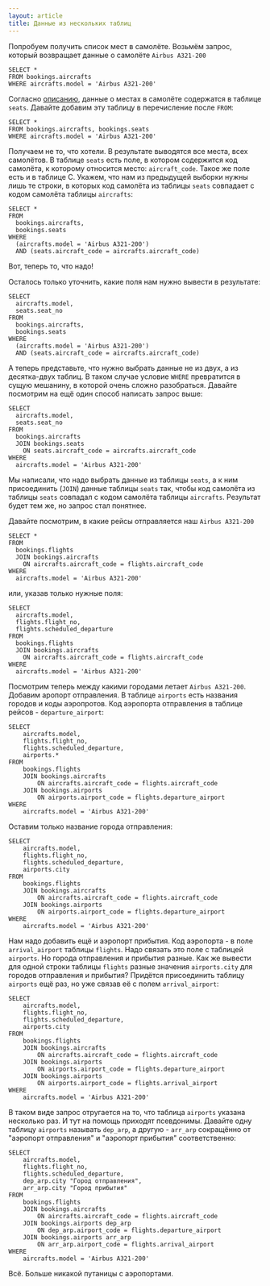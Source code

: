 ```yaml
---
layout: article
title: Данные из нескольких таблиц
---
```


Попробуем получить список мест в самолёте. Возьмём запрос, который возвращает данные о самолёте `Airbus A321-200`

    SELECT *
    FROM bookings.aircrafts
    WHERE aircrafts.model = 'Airbus A321-200'

Согласно [описанию](https://edu.postgrespro.ru/bookings.pdf), данные о местах в самолёте содержатся в таблице `seats`.
Давайте добавим эту таблицу в перечисление после `FROM`:

    SELECT *
    FROM bookings.aircrafts, bookings.seats
    WHERE aircrafts.model = 'Airbus A321-200'

Получаем не то, что хотели. В результате выводятся все места, всех самолётов. В таблице `seats` есть поле, в котором содержится код самолёта, к которому относится место: `aircraft_code`. Такое же поле есть и в таблице С. Укажем, что нам из предыдущей выборки нужны лишь те строки, в которых код самолёта из таблицы `seats` совпадает с кодом самолёта таблицы `aircrafts`:

    SELECT *
    FROM
      bookings.aircrafts,
      bookings.seats
    WHERE
      (aircrafts.model = 'Airbus A321-200')
      AND (seats.aircraft_code = aircrafts.aircraft_code)

Вот, теперь то, что надо!

Осталось только уточнить, какие поля нам нужно вывести в результате:

    SELECT
      aircrafts.model,
      seats.seat_no
    FROM
      bookings.aircrafts,
      bookings.seats
    WHERE
      (aircrafts.model = 'Airbus A321-200')
      AND (seats.aircraft_code = aircrafts.aircraft_code)

А теперь представьте, что нужно выбрать данные не из двух, а из десятка-двух таблиц. В таком случае условие `WHERE` превратится в сущую мешанину, в которой очень сложно разобраться. Давайте посмотрим на ещё один способ написать запрос выше:

    SELECT
      aircrafts.model,
      seats.seat_no
    FROM
      bookings.aircrafts
      JOIN bookings.seats
        ON seats.aircraft_code = aircrafts.aircraft_code
    WHERE
      aircrafts.model = 'Airbus A321-200'

Мы написали, что надо выбрать данные из таблицы `seats`, а к ним присоединить (`JOIN`) данные таблицы `seats` так, чтобы код самолёта из таблицы `seats` совпадал с кодом самолёта таблицы `aircrafts`.
Результат будет тем же, но запрос стал понятнее.

Давайте посмотрим, в какие рейсы отправляется наш `Airbus A321-200`

    SELECT *
    FROM
      bookings.flights
      JOIN bookings.aircrafts
        ON aircrafts.aircraft_code = flights.aircraft_code
    WHERE
      aircrafts.model = 'Airbus A321-200'

или, указав только нужные поля:

    SELECT
      aircrafts.model,
      flights.flight_no,
      flights.scheduled_departure
    FROM
      bookings.flights
      JOIN bookings.aircrafts
        ON aircrafts.aircraft_code = flights.aircraft_code
    WHERE
      aircrafts.model = 'Airbus A321-200'  

Посмотрим теперь между какими городами летает `Airbus A321-200`.  Добавим аропорт отправления. В таблице `airports` есть названия городов и коды аэропротов. Код аэропорта отправления в таблице рейсов - `departure_airport`:

	SELECT
		aircrafts.model,
		flights.flight_no,
		flights.scheduled_departure,
		airports.*
	FROM
		bookings.flights
		JOIN bookings.aircrafts
			ON aircrafts.aircraft_code = flights.aircraft_code
		JOIN bookings.airports
			ON airports.airport_code = flights.departure_airport
	WHERE
		aircrafts.model = 'Airbus A321-200'

Оставим только название города отправления:

	SELECT
		aircrafts.model,
		flights.flight_no,
		flights.scheduled_departure,
		airports.city
	FROM
		bookings.flights
		JOIN bookings.aircrafts
			ON aircrafts.aircraft_code = flights.aircraft_code
		JOIN bookings.airports
			ON airports.airport_code = flights.departure_airport
	WHERE
		aircrafts.model = 'Airbus A321-200'

Нам надо добавить ещё и аэропорт прибытия. Код аэропорта - в поле `arrival_airport` таблицы `flights`. Надо связать это поле с таблицей `airports`.
Но города отправления и прибытия разные. Как же вывести для одной строки таблицы `flights` разные значения `airports.city` для городов отправления и прибытия?
Придётся присоединить таблицу `airports` ещё раз, но уже связав её с полем `arrival_airport`:

	SELECT
		aircrafts.model,
		flights.flight_no,
		flights.scheduled_departure,
		airports.city
	FROM
		bookings.flights
		JOIN bookings.aircrafts
			ON aircrafts.aircraft_code = flights.aircraft_code
		JOIN bookings.airports
			ON airports.airport_code = flights.departure_airport
		JOIN bookings.airports
			ON airports.airport_code = flights.arrival_airport
	WHERE
		aircrafts.model = 'Airbus A321-200'

В таком виде запрос отругается на то, что таблица `airports` указана несколько раз. И тут на помощь приходят псевдонимы. Давайте одну таблицу `airports` называть `dep_arp`, а другую - `arr_arp` сокращённо от "аэропорт отправления" и "аэропорт прибытия" соответственно:

	SELECT
		aircrafts.model,
		flights.flight_no,
		flights.scheduled_departure,
		dep_arp.city "Город отправления",
		arr_arp.city "Город прибытия"
	FROM
		bookings.flights
		JOIN bookings.aircrafts
			ON aircrafts.aircraft_code = flights.aircraft_code
		JOIN bookings.airports dep_arp
			ON dep_arp.airport_code = flights.departure_airport
		JOIN bookings.airports arr_arp
			ON arr_arp.airport_code = flights.arrival_airport
	WHERE
		aircrafts.model = 'Airbus A321-200'

Всё. Больше никакой путаницы с аэропортами.
